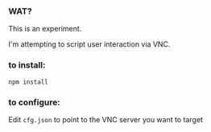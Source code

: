 ### WAT?

This is an experiment.

I'm attempting to script user interaction via VNC.



### to install:

    npm install



### to configure:

Edit `cfg.json` to point to the VNC server you want to target
